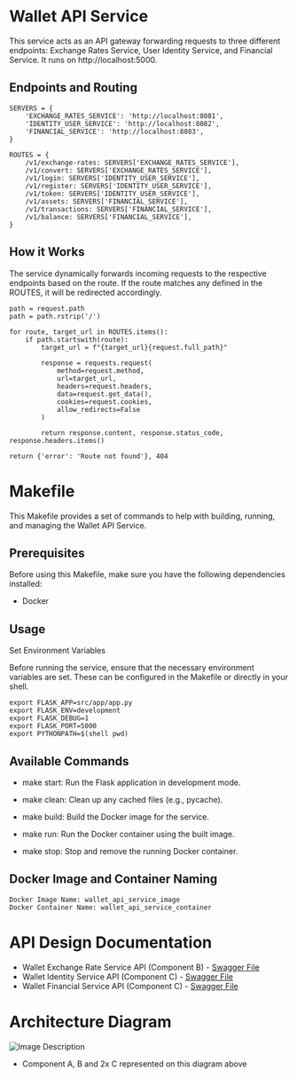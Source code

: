 # Wallet API Service

This service acts as an API gateway forwarding requests to three different endpoints: Exchange Rates Service, User Identity Service, and Financial Service. It runs on http://localhost:5000.

## Endpoints and Routing

```
SERVERS = {
    'EXCHANGE_RATES_SERVICE': 'http://localhost:8081',
    'IDENTITY_USER_SERVICE': 'http://localhost:8082',
    'FINANCIAL_SERVICE': 'http://localhost:8083',
}

ROUTES = {
    /v1/exchange-rates: SERVERS['EXCHANGE_RATES_SERVICE'],
    /v1/convert: SERVERS['EXCHANGE_RATES_SERVICE'],
    /v1/login: SERVERS['IDENTITY_USER_SERVICE'],
    /v1/register: SERVERS['IDENTITY_USER_SERVICE'],
    /v1/token: SERVERS['IDENTITY_USER_SERVICE'],
    /v1/assets: SERVERS['FINANCIAL_SERVICE'],
    /v1/transactions: SERVERS['FINANCIAL_SERVICE'],
    /v1/balance: SERVERS['FINANCIAL_SERVICE'],
}
```

## How it Works

The service dynamically forwards incoming requests to the respective endpoints based on the route. If the route matches any defined in the ROUTES, it will be redirected accordingly.

```
path = request.path
path = path.rstrip('/')

for route, target_url in ROUTES.items():
    if path.startswith(route):
        target_url = f"{target_url}{request.full_path}"

        response = requests.request(
            method=request.method,
            url=target_url,
            headers=request.headers,
            data=request.get_data(),
            cookies=request.cookies,
            allow_redirects=False
        )

        return response.content, response.status_code, response.headers.items()

return {'error': 'Route not found'}, 404

```

# Makefile

This Makefile provides a set of commands to help with building, running, and managing the Wallet API Service.

## Prerequisites

Before using this Makefile, make sure you have the following dependencies installed:

- Docker

## Usage

Set Environment Variables

Before running the service, ensure that the necessary environment variables are set. These can be configured in the Makefile or directly in your shell.

```
export FLASK_APP=src/app/app.py
export FLASK_ENV=development
export FLASK_DEBUG=1
export FLASK_PORT=5000
export PYTHONPATH=$(shell pwd)
```

## Available Commands

- make start: Run the Flask application in development mode.

- make clean: Clean up any cached files (e.g., pycache).

- make build: Build the Docker image for the service.

- make run: Run the Docker container using the built image.

- make stop: Stop and remove the running Docker container.

## Docker Image and Container Naming

```
Docker Image Name: wallet_api_service_image
Docker Container Name: wallet_api_service_container
```

# API Design Documentation

- Wallet Exchange Rate Service API (Component B) - [Swagger File](https://github.com/imdiegolopes/puc-mvp-03-wallet-exchange-rate-service/blob/main/docs/open_api/swagger.yml)
- Wallet Identity Service API (Component C) - [Swagger File](https://github.com/imdiegolopes/puc-mvp-03-wallet-identity-service/blob/master/docs/open_api/swagger.yml)
- Wallet Financial Service API (Component C) - [Swagger File](https://github.com/imdiegolopes/puc-mvp-03-wallet-financial-service/blob/main/docs/open_api/swagger.yml)

# Architecture Diagram

![Image Description](https://i.imgur.com/gJCkvuM.png)

- Component A, B and 2x C represented on this diagram above
